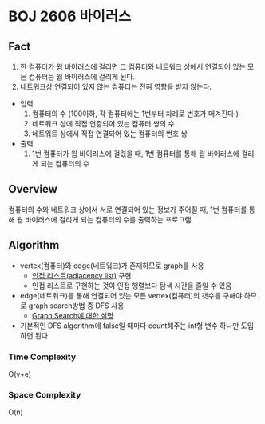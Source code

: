 # BOJ 2606 바이러스

## Fact

1. 한 컴퓨터가 웜 바이러스에 걸리면 그 컴퓨터와 네트워크 상에서 연결되어 있는 모든 컴퓨터는 웜 바이러스에 걸리게 된다.
2. 네트워크상 연결되어 있지 않는 컴퓨터는 전혀 영향을 받지 않는다.

- 입력
  1. 컴퓨터의 수 (100이하, 각 컴퓨터에는 1번부터 차례로 번호가 매겨진다.)
  2. 네트워크 상에 직접 연결되어 있는 컴퓨터 쌍의 수
  3. 네트워트 상에서 직접 연결돠어 있는 컴퓨터의 번호 쌍
- 출력
  1. 1번 컴퓨터가 웜 바이러스에 걸렸을 때, 1번 컴퓨터를 통해 웜 바이러스에 걸리게 되는 컴퓨터의 수

## Overview

컴퓨터의 수와 네트워크 상에서 서로 연결되어 있는 정보가 주어질 때, 1번 컴퓨터를 통해 웜 바이러스에 걸리게 되는 컴퓨터의 수를 출력하는 프로그램

## Algorithm

- vertex(컴퓨터)와 edge(네트워크)가 존재하므로 graph를 사용
  - [인접 리스트(adjacency list)](https://github.com/EunsilGil/Data-Structure/blob/master/Graph/explanation.md) 구현 
  - 인접 리스트로 구현하는 것이 인접 행렬보다 탐색 시간을 줄일 수 있음
- edge(네트워크)를 통해 연결되어 있는 모든 vertex(컴퓨터)의 갯수를 구해야 하므로 graph search방법 중 DFS 사용
  - [Graph Search에 대한 설명](https://github.com/EunsilGil/Data-Structure/blob/master/Graph/Graph%20Search/explanation.md)
- 기본적인 DFS algorithm에 false일 때마다 count해주는 int형 변수 하나만 도입하면 된다.

### Time Complexity

O(v+e)

### Space Complexity

O(n)
